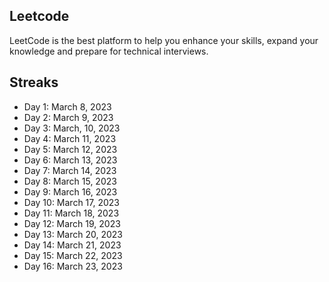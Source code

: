 ## Leetcode

LeetCode is the best platform to help you enhance your skills, expand your knowledge and prepare for technical interviews.

## Streaks

- Day 1: March 8, 2023
- Day 2: March 9, 2023
- Day 3: March, 10, 2023
- Day 4: March 11, 2023
- Day 5: March 12, 2023
- Day 6: March 13, 2023
- Day 7: March 14, 2023
- Day 8: March 15, 2023
- Day 9: March 16, 2023
- Day 10: March 17, 2023
- Day 11: March 18, 2023
- Day 12: March 19, 2023
- Day 13: March 20, 2023
- Day 14: March 21, 2023
- Day 15: March 22, 2023
- Day 16: March 23, 2023